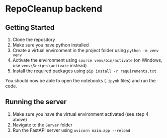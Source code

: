 # RepoCleanup backend

## Getting Started
1. Clone the repository
2. Make sure you have python installed
3. Create a virtual environment in the project folder using `python -m venv venv`
4. Activate the environment using `source venv/bin/activate` (on Windows, use `venv\Scripts\activate` instead)
5. Install the required packages using `pip install -r requirements.txt`

You should now be able to open the notebooks (`.ipynb` files) and run the code.

## Running the server
1. Make sure you have the virtual environment activated (see step 4 above)
2. Navigate to the `Server` folder
3. Run the FastAPI server using `uvicorn main:app --reload`

